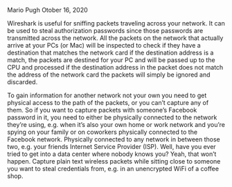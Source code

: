 Mario Pugh      Otober 16, 2020

Wireshark is useful for sniffing packets traveling across your network. It can be used to steal authorization passwords since those passwords are transmitted across the network. All the packets on the network that actually arrive at your PCs (or Mac) will be inspected to check if they have a destination that matches the network card if the destination address is a match, the packets are destined for your PC and will be passed up to the CPU and processed if the destination address in the packet does not match the address of the network card the packets will simply be ignored and discarded. 

To gain information for another network not your own you need to get physical access to the path of the packets, or you can’t capture any of them. So if you want to capture packets with someone’s Facebook password in it, you need to either be physically connected to the network they’re using, e.g. when it’s also your own home or work network and you’re spying on your family or on coworkers physically connected to the Facebook network.
Physically connected to any network in between those two, e.g. your friends Internet Service Provider (ISP). Well, have you ever tried to get into a data center where nobody knows you? Yeah, that won’t happen. Capture plain text wireless packets while sitting close to someone you want to steal credentials from, e.g. in an unencrypted WiFi of a coffee shop.

